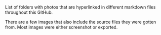 List of folders with photos that are hyperlinked in different markdown files throughout this GitHub.

There are a few images that also include the source files they were gotten from.
Most images were either screenshot or exported.